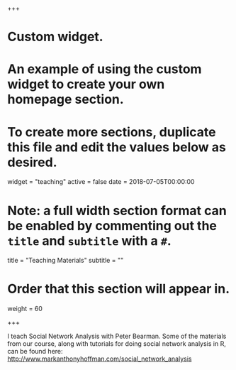 +++
# Custom widget.
# An example of using the custom widget to create your own homepage section.
# To create more sections, duplicate this file and edit the values below as desired.
widget = "teaching"
active = false
date = 2018-07-05T00:00:00

# Note: a full width section format can be enabled by commenting out the `title` and `subtitle` with a `#`.
title = "Teaching Materials"
subtitle = ""

# Order that this section will appear in.
weight = 60

+++

I teach Social Network Analysis with Peter Bearman. Some of the materials from our course, along with tutorials for doing social network analysis in R, can be found here: http://www.markanthonyhoffman.com/social_network_analysis
